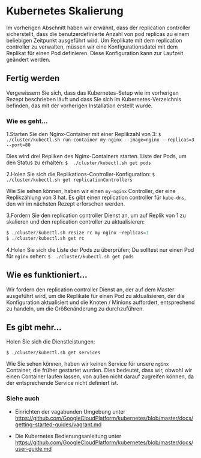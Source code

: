 # Kubernetes Skalierung

Im vorherigen Abschnitt haben wir erwähnt, dass der replication controller sicherstellt, dass die benutzerdefinierte Anzahl von pod replicas zu einem beliebigen Zeitpunkt ausgeführt wird. Um Replikate mit dem replication controller zu verwalten, müssen wir eine Konfigurationsdatei mit dem Replikat für einen Pod definieren. Diese Konfiguration kann zur Laufzeit geändert werden.

## Fertig werden

Vergewissern Sie sich, dass das Kubernetes-Setup wie im vorherigen Rezept beschrieben läuft und dass Sie sich im Kubernetes-Verzeichnis befinden, das mit der vorherigen Installation erstellt wurde.

### Wie es geht…

1.Starten Sie den Nginx-Container mit einer Replikzahl von 3:
`$ ./cluster/kubectl.sh run-container my-nginx --image=nginx --replicas=3 --port=80`

Dies wird drei Repliken des Nginx-Containers starten. Liste der Pods, um den Status zu erhalten:
`$  ./cluster/kubectl.sh get pods`

2.Holen Sie sich die Replikations-Controller-Konfiguration:
`$ ./cluster/kubectl.sh get replicationControllers`

Wie Sie sehen können, haben wir einen `my-nginx` Controller, der eine Replikzählung von 3 hat. Es gibt einen replication controller für `kube-dns`, den wir im nächsten Rezept erforschen werden.

3.Fordern Sie den replication controller Dienst an, um auf Replik von 1 zu skalieren und den replication controller zu aktualisieren:

```s
$ ./cluster/kubectl.sh resize rc my-nginx –replicas=1
$ ./cluster/kubectl.sh get rc
```

4.Holen Sie sich die Liste der Pods zu überprüfen; Du solltest nur einen Pod für `nginx` sehen:
`$  ./cluster/kubectl.sh get pods`

## Wie es funktioniert…

Wir fordern den replication controller Dienst an, der auf dem Master ausgeführt wird, um die Replikate für einen Pod zu aktualisieren, der die Konfiguration aktualisiert und die Knoten / Minions auffordert, entsprechend zu handeln, um die Größenänderung zu durchzuführen.

## Es gibt mehr…

Holen Sie sich die Dienstleistungen:

`$ ./cluster/kubectl.sh get services`

Wie Sie sehen können, haben wir keinen Service für unsere `nginx` Container, die früher gestartet wurden. Dies bedeutet, dass wir, obwohl wir einen Container laufen lassen, von außen nicht darauf zugreifen können, da der entsprechende Service nicht definiert ist.

### Siehe auch

* Einrichten der vagabunden Umgebung unter https://github.com/GoogleCloudPlatform/kubernetes/blob/master/docs/getting-started-guides/vagrant.md

* Die Kubernetes Bedienungsanleitung unter https://github.com/GoogleCloudPlatform/kubernetes/blob/master/docs/user-guide.md
